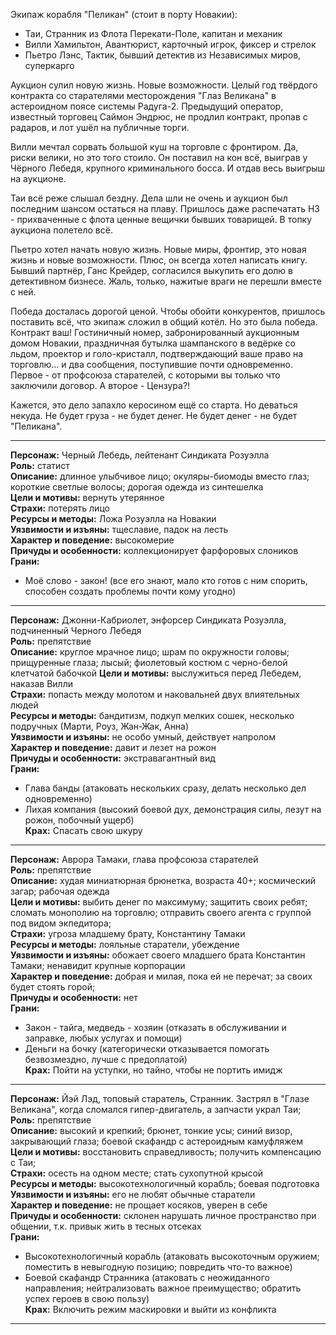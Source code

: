 Экипаж корабля "Пеликан" (стоит в порту Новакии):
* Таи, Странник из Флота Перекати-Поле, капитан и механик
* Вилли Хамильтон, Авантюрист, карточный игрок, фиксер и стрелок
* Пьетро Лэнс, Тактик, бывший детектив из Независимых миров, суперкарго

Аукцион сулил новую жизнь. Новые возможности. Целый год твёрдого контракта со старателями месторождения "Глаз Великана" в астероидном поясе системы Радуга-2.
Предыдущий оператор, известный торговец Саймон Эндрюс, не продлил контракт, пропав с радаров, и лот ушёл на публичные торги.

Вилли мечтал сорвать большой куш на торговле с фронтиром. Да, риски велики, но это того стоило.
Он поставил на кон всё, выиграв у Чёрного Лебедя, крупного криминального босса. И отдав весь выигрыш на аукционе.

Таи всё реже слышал бездну. Дела шли не очень и аукцион был последним шансом остаться на плаву.
Пришлось даже распечатать НЗ - прихваченные с флота ценные вещички бывших товарищей. В топку аукциона полетело всё.

Пьетро хотел начать новую жизнь. Новые миры, фронтир, это новая жизнь и новые возможности. Плюс, он всегда хотел написать книгу.
Бывший партнёр, Ганс Крейдер, согласился выкупить его долю в детективном бизнесе. Жаль, только, нажитые враги не перешли вместе с ней.

Победа досталась дорогой ценой. Чтобы обойти конкурентов, пришлось поставить всё, что экипаж сложил в общий котёл. Но это была победа.
Контракт ваш! Гостиничный номер, забронированный аукционным домом Новакии, праздничная бутылка шампанского в ведёрке со льдом, проектор и голо-кристалл,
подтверждающий ваше право на торговлю... и два сообщения, поступившие почти одновременно. Первое - от профсоюза старателей, с которыми вы только что
заключили договор. А второе - Цензура?!

Кажется, это дело запахло керосином ещё со старта. Но деваться некуда. Не будет груза - не будет денег. Не будет денег - не будет "Пеликана".

---

**Персонаж:** Черный Лебедь, лейтенант Синдиката Розуэлла  
**Роль:** статист  
**Описание:** длинное улыбчивое лицо; окуляры-биомоды вместо глаз; короткие светлые волосы; дорогая одежда из синтешелка  
**Цели и мотивы:** вернуть утерянное  
**Страхи:** потерять лицо  
**Ресурсы и методы:** Ложа Розуэлла на Новакии  
**Уязвимости и изъяны:** тщеславие, падок на лесть  
**Характер и поведение:** высокомерие  
**Причуды и особенности:** коллекционирует фарфоровых слоников  
**Грани:**  
- Моё слово - закон! (все его знают, мало кто готов с ним спорить, способен создать проблемы почти кому угодно)

---

**Персонаж:** Джонни-Кабриолет, энфорсер Синдиката Розуэлла, подчиненный Черного Лебедя  
**Роль:** препятствие  
**Описание:** круглое мрачное лицо; шрам по окружности головы; прищуренные глаза; лысый; фиолетовый костюм с черно-белой клетчатой бабочкой
**Цели и мотивы:** выслужиться перед Лебедем, наказав Вилли  
**Страхи:** попасть между молотом и наковальней двух влиятельных людей  
**Ресурсы и методы:** бандитизм, подкуп мелких сошек, несколько подручных (Марти, Роуз, Жан-Жак, Анна)  
**Уязвимости и изъяны:** не особо умный, действует напролом  
**Характер и поведение:** давит и лезет на рожон  
**Причуды и особенности:** экстравагантный вид  
**Грани:**  
- Глава банды (атаковать нескольких сразу, делать несколько дел одновременно)
- Лихая компания (высокий боевой дух, демонстрация силы, лезут на рожон, побочный ущерб)  
**Крах:** Спасать свою шкуру

---

**Персонаж:** Аврора Тамаки, глава профсоюза старателей  
**Роль:** препятствие  
**Описание:** худая миниатюрная брюнетка, возраста 40+; космический загар; рабочая одежда  
**Цели и мотивы:** выбить денег по максимуму; защитить своих ребят; сломать монополию на торговлю; отправить своего агента с группой под видом экпедитора;  
**Страхи:** угроза младшему брату, Константину Тамаки  
**Ресурсы и методы:** лояльные старатели, убеждение  
**Уязвимости и изъяны:** обожает своего младшего брата Константин Тамаки; ненавидит крупные корпорации  
**Характер и поведение:** добрая и милая, пока ей не перечат; за своих будет стоять горой;  
**Причуды и особенности:** нет  
**Грани:**  
- Закон - тайга, медведь - хозяин (отказать в обслуживании и заправке, любых услугах и помощи)
- Деньги на бочку (категорически отказывается помогать безвозмездно, лучше с предоплатой)  
**Крах:** Пойти на уступки, но тайно, чтобы не портить имидж

---

**Персонаж:** Йэй Лэд, топовый старатель, Странник. Застрял в "Глазе Великана", когда сломался гипер-двигатель, а запчасти украл Таи;  
**Роль:** препятствие  
**Описание:** высокий и крепкий; брюнет, тонкие усы; синий визор, закрывающий глаза; боевой скафандр с астероидным камуфляжем  
**Цели и мотивы:** восстановить справедливость; получить компенсацию с Таи;  
**Страхи:** осесть на одном месте; стать сухопутной крысой  
**Ресурсы и методы:** высокотехнологичный корабль; боевая подготовка  
**Уязвимости и изъяны:** его не любят обычные старатели  
**Характер и поведение:** не прощает косяков, уверен в себе  
**Причуды и особенности:** склонен нарушать личное пространство при общении, т.к. привык жить в тесных отсеках  
**Грани:**  
- Высокотехнологичный корабль (атаковать высокоточным оружием; поместить в невыгодную позицию; повредить что-то важное)
- Боевой скафандр Странника (атаковать с неожиданного направления; нейтрализовать важное преимущество; обратить успех героев в свою пользу)  
**Крах:** Включить режим маскировки и выйти из конфликта

---




